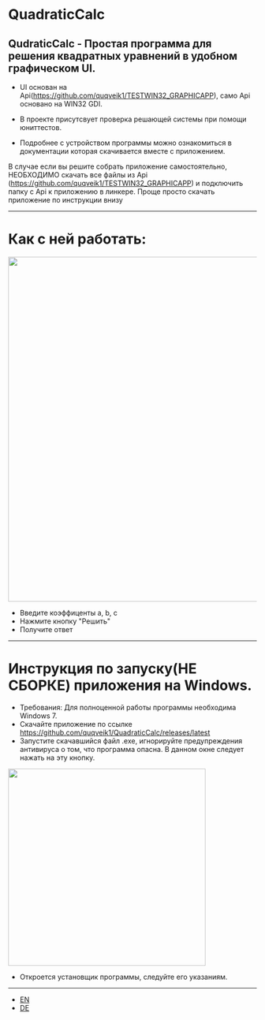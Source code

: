 # QuadraticCalc
## QudraticCalc - Простая программа для решения квадратных уравнений в удобном графическом UI.

- UI основан на Api(https://github.com/quqveik1/TESTWIN32_GRAPHICAPP), само Api основано на WIN32 GDI.

- В проекте присутсвует проверка решающей системы при помощи юниттестов. 

- Подробнее с устройством программы можно ознакомиться в документации которая скачивается вместе с приложением.

В случае если вы решите собрать приложение самостоятельно, НЕОБХОДИМО скачать все файлы из Api (https://github.com/quqveik1/TESTWIN32_GRAPHICAPP) и подключить папку с Api к приложению в линкере.
Проще просто скачать приложение по инструкции внизу

-------------------------
# Как с ней работать:
<img src="https://user-images.githubusercontent.com/64206443/216810575-3c1697b3-8984-44b8-a840-1fe4477a5102.png" width="700">

- Введите коэффиценты a, b, c
- Нажмите кнопку "Решить"
- Получите ответ


--------------------------
# Инструкция по запуску(НЕ СБОРКЕ) приложения на Windows. 
- Требования: Для полноценной работы программы необходима Windows 7.
- Скачайте приложение по ссылке https://github.com/quqveik1/QuadraticCalc/releases/latest
- Запустите скачавшийся файл .exe, игнорируйте предупреждения антивируса о том, что программа опасна.
В данном окне следует нажать на эту кнопку.

<img src="https://user-images.githubusercontent.com/64206443/182945554-ed4d18c6-a25d-4d0d-a331-e268643b3031.png" width="400">

- Откроется установщик программы, следуйте его указаниям.

----
- [EN](https://github.com/quqveik1/QuadraticCalc/blob/main/README_EN.md)
- [DE](https://github.com/quqveik1/QuadraticCalc/blob/main/README_DE.md)
